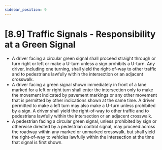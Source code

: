 ```yaml
---
sidebar_position: 9
---
```

# [8.9] Traffic Signals - Responsibility at a Green Signal

- A driver facing a circular green signal shall proceed straight through or turn right or left or make a U-turn unless a sign prohibits a U-turn. Any driver, including one turning, shall yield the right-of-way to other traffic and to pedestrians lawfully within the intersection or an adjacent crosswalk.
- A driver facing a green signal shown immediately in front of a lane marked for a left or right turn shall enter the intersection only to make the movement indicated by pavement markings or any other movement that is permitted by other indications shown at the same time. A driver permitted to make a left turn may also make a U-turn unless prohibited by a sign. A driver shall yield the right-of-way to other traffic and to pedestrians lawfully within the intersection or an adjacent crosswalk.
- A pedestrian facing a circular green signal, unless prohibited by sign or otherwise directed by a pedestrian control signal, may proceed across the roadway within any marked or unmarked crosswalk, but shall yield the right-of-way to vehicles lawfully within the intersection at the time that signal is first shown.